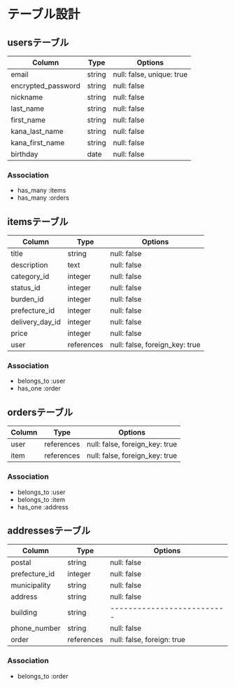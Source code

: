 # テーブル設計

## usersテーブル

| Column             | Type   | Options                   |
| ------------------ | ------ | ------------------------- |
| email              | string | null: false, unique: true |
| encrypted_password | string | null: false               |
| nickname           | string | null: false               |
| last_name          | string | null: false               |
| first_name         | string | null: false               |
| kana_last_name     | string | null: false               |
| kana_first_name    | string | null: false               |
| birthday           | date   | null: false               |

### Association

- has_many :items
- has_many :orders

## itemsテーブル

| Column                    | Type       | Options                        |
| ---------------------     | ---------- | ------------------------------ |
| title                     | string     | null: false                    |
| description               | text       | null: false                    |
| category_id               | integer    | null: false                    |
| status_id                 | integer    | null: false                    |
| burden_id                 | integer    | null: false                    |
| prefecture_id             | integer    | null: false                    |
| delivery_day_id           | integer    | null: false                    |
| price                     | integer    | null: false                    |
| user                      | references | null: false, foreign_key: true |

### Association

- belongs_to :user
- has_one    :order

## ordersテーブル

| Column             | Type       | Options                        |
| ------------------ | ---------- | ------------------------------ |
| user               | references | null: false, foreign_key: true |
| item               | references | null: false, foreign_key: true |

### Association

- belongs_to   :user
- belongs_to   :item
- has_one      :address

## addressesテーブル

| Column                      | Type       | Options                    |
| --------------------------- | -------    | -------------------------- |
| postal                      | string     | null: false                |
| prefecture_id               | integer    | null: false                |
| municipality                | string     | null: false                |
| address                     | string     | null: false                |
| building                    | string     | -------------------------- |
| phone_number                | string     | null: false                |
| order                       | references | null: false, foreign: true |

### Association

- belongs_to :order
